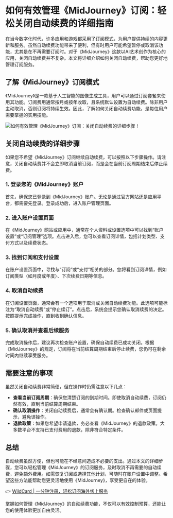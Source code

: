 # 如何有效管理《MidJourney》订阅：轻松关闭自动续费的详细指南

在当今数字化时代，许多应用和游戏都采用了订阅模式，为用户提供持续的内容更新和服务。虽然自动续费功能带来了便利，但有时用户可能希望暂停或取消该功能，尤其是在不再需要订阅时。对于《MidJourney》这款以AI艺术创作为核心的应用，关闭自动续费并不复杂。本文将详细介绍如何关闭自动续费，帮助您更好地管理订阅服务。

## 了解《MidJourney》订阅模式

《MidJourney》是一款基于人工智能的图像生成工具，用户可以通过订阅套餐来使用其功能。订阅费用通常按月或按年收取，且系统默认设置为自动续费。除非用户主动取消，否则订阅将持续生效。因此，了解如何关闭自动续费功能，是每位用户需要掌握的实用技能。

![如何有效管理《MidJourney》订阅：关闭自动续费的详细步骤！](https://bbtdd.com/img/3774118551565644.webp)

## 关闭自动续费的详细步骤

如果您不希望《MidJourney》订阅继续自动续费，可以按照以下步骤操作。请注意，关闭自动续费并不会立即取消当前订阅，而是会在当前订阅周期结束后停止续费。

### 1. 登录您的《MidJourney》账户

首先，确保您已登录到《MidJourney》账户。无论是通过官方网站还是应用平台，都需要先登录。登录成功后，进入账户管理页面。

### 2. 进入账户设置页面

在《MidJourney》网站或应用中，通常在个人资料或设置选项中可以找到“账户设置”或“订阅管理”选项。点击进入后，您可以查看订阅详情，包括计划类型、支付方式以及续费状态。

### 3. 找到订阅和支付设置

在账户设置页面中，寻找与“订阅”或“支付”相关的部分。您将看到订阅详情，例如订阅类型（如月度或年度）、下次续费日期等信息。

### 4. 取消自动续费

在订阅设置页面，通常会有一个选项用于取消或关闭自动续费功能。此选项可能标注为“取消自动续费”或“停止续订”。点击后，系统会提示您确认取消续费的决定。按照提示完成操作，直到收到确认信息。

### 5. 确认取消并查看后续服务

完成取消操作后，建议再次检查账户设置，确保自动续费已成功关闭。根据《MidJourney》的规定，订阅将在当前结算周期结束后停止续费，您仍可在剩余时间内继续享受服务。

## 需要注意的事项

虽然关闭自动续费非常简便，但在操作时仍需注意以下几点：

- **查看当前订阅周期**：确保您清楚订阅的到期时间。即使取消自动续费，订阅仍然有效，直到当前结算周期结束。  
- **确认取消操作**：关闭自动续费后，通常会有确认期。检查确认邮件或页面提示，避免误操作。  
- **退款政策**：如果您希望申请退款，务必查看《MidJourney》的退款政策。大多数平台不支持已支付费用的退款，除非符合特定条件。  

## 总结

自动续费虽然方便，但也可能在不经意间造成不必要的支出。通过本文的详细步骤，您可以轻松管理《MidJourney》的订阅服务，及时取消不再需要的自动续费，避免额外费用。如需恢复订阅或选择其他计划，可随时在账户设置中调整。希望这些方法能帮助您更灵活地使用《MidJourney》，享受更自在的体验。

👉 [WildCard | 一分钟注册，轻松订阅海外线上服务](https://bbtdd.com/WildCard)

掌握如何管理《MidJourney》的自动续费功能，不仅可以有效控制预算，还能让您的使用体验更加自由灵活。